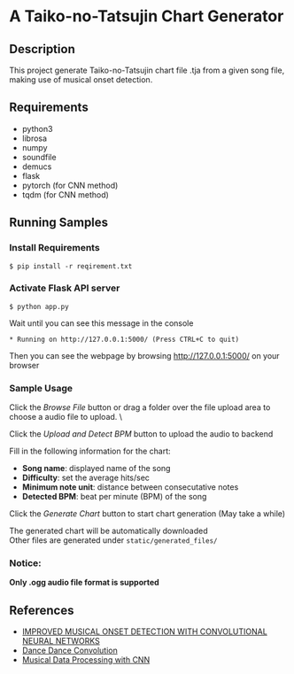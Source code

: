 # A Taiko-no-Tatsujin Chart Generator

## Description
This project generate Taiko-no-Tatsujin chart file .tja from a given song file, making use of musical onset detection.

## Requirements
- python3
- librosa
- numpy
- soundfile
- demucs
- flask
- pytorch (for CNN method)
- tqdm (for CNN method)

## Running Samples
### Install Requirements
```
$ pip install -r reqirement.txt
```

### Activate Flask API server
```
$ python app.py
```
Wait until you can see this message in the console
```
* Running on http://127.0.0.1:5000/ (Press CTRL+C to quit)
```
Then you can see the webpage by browsing http://127.0.0.1:5000/ on your browser

### Sample Usage
Click the _Browse File_ button or drag a folder over the file upload area to choose a audio file to upload. \

Click the _Upload and Detect BPM_ button to upload the audio to backend

Fill in the following information for the chart:
- **Song name**: displayed name of the song
- **Difficulty**: set the average hits/sec 
- **Minimum note unit**: distance between consecutative notes
- **Detected BPM**: beat per minute (BPM) of the song

Click the _Generate Chart_ button to start chart generation (May take a while)

The generated chart will be automatically downloaded\
Other files are generated under `static/generated_files/`

### Notice:
**Only .ogg audio file format is supported**


## References

- [IMPROVED MUSICAL ONSET DETECTION WITH CONVOLUTIONAL NEURAL NETWORKS](http://www.ofai.at/~jan.schlueter/pubs/2014_icassp.pdf)
- [Dance Dance Convolution](https://arxiv.org/pdf/1703.06891.pdf)
- [Musical Data Processing with CNN](https://qiita.com/woodyOutOfABase/items/01cc43fafe767d3edf62)

